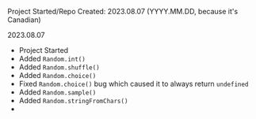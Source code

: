 Project Started/Repo Created: 2023.08.07 (YYYY.MM.DD, because it's Canadian)

2023.08.07
- Project Started
- Added `Random.int()`
- Added `Random.shuffle()`
- Added `Random.choice()`
- Fixed `Random.choice()` bug which caused it to always return `undefined`
- Added `Random.sample()`
- Added `Random.stringFromChars()`
- 
